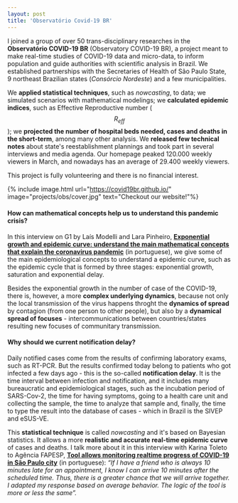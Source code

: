 ```yaml
---
layout: post
title: 'Observatório Covid-19 BR'
---
```



I joined a group of over 50 trans-disciplinary researches in the **Observatório COVID-19 BR** (Observatory COVID-19 BR), a project meant to make real-time studies of COVID-19 data and micro-data, to inform population and guide authorities with scientific analysis in Brazil. We established partnerships with the Secretaries of Health of São Paulo State, 9 northeast Brazilian states (*Consórcio Nordeste*) and a few municipalities. 

We **applied statistical techniques**, such as *nowcasting*, to data; we simulated scenarios with mathematical modelings; we **calculated epidemic indices**, such as Effective Reproductive number ($$R_{eff}$$); we **projected the number of hospital beds needed, cases and deaths in the short-term**, among many other analysis. We **released few technical notes** about state's reestablishment plannings and took part in several interviews and media agenda. Our homepage peaked 120.000 weekly viewers in March, and nowadays has an average of 29.400 weekly viewers.

This project is fully volunteering and there is no financial interest.

{% include image.html url="https://covid19br.github.io/" image="projects/obs/cover.jpg" text="Checkout our website!"%}

#### How can mathematical concepts help us to understand this pandemic crisis?

In this interview on G1 by Laís Modelli and Lara Pinheiro, **[Exponential growth and epidemic curve: understand the main mathematical concepts that explain the coronavirus pandemic](https://g1.globo.com/bemestar/coronavirus/noticia/2020/03/31/crescimento-exponencial-e-curva-epidemica-entenda-os-principais-conceitos-matematicos-que-explicam-a-pandemia-de-coronavirus.ghtml)** (in portuguese), we give some of the main epidemiological concepts to understand a epidemic curve, such as the epidemic cycle that is formed by three stages: exponential growth, saturation and exponential delay. 

Besides the exponential growth in the number of case of the COVID-19, there is, however, a more **complex underlying dynamics**, because not only the local transmission of the virus happens throght the **dynamics of spread** by contagion (from one person to other people), but also by a **dynamical spread of focuses** - intercommunications between countries/states resulting new focuses of communitary transmission.

#### Why should we current notification delay?

Daily notified cases come from the results of confirming laboratory exams, such as RT-PCR. But the results confirmed today belong to patients who got infected a few days ago - this is the so-called **notification delay**. It is the time interval between infection and notification, and it includes many bureaucratic and epidemiological stages, such as the incubation period of SARS-Cov-2, the time for having symptoms, going to a health care unit and collecting the sample, the time to analyze that sample and, finally, the time to type the result into the database of cases - which in Brazil is the SIVEP and eSUS-VE. 

This **statistical technique** is called *nowcasting* and it's based on Bayesian statistics. It allows a more **realistic and accurate real-time epidemic curve** of cases and deaths. I talk more about it in this interview with Karina Toleto to Agência FAPESP, **[Tool allows monitoring realtime progress of COVID-19 in São Paulo city](https://agencia.fapesp.br/ferramenta-permite-monitorar-em-tempo-real-o-avanco-da-covid-19-na-cidade-de-sao-paulo/32987/)** (in portuguese): *“If I have a friend who is always 10 minutes late for an appointment, I know I can arrive 10 minutes after the scheduled time. Thus, there is a greater chance that we will arrive together. I adapted my response based on average behavior. The logic of the tool is more or less the same”.*
